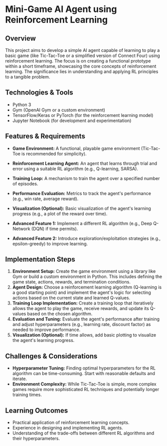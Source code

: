 # Mini-Game AI Agent using Reinforcement Learning

## Overview
This project aims to develop a simple AI agent capable of learning to play a basic game (like Tic-Tac-Toe or a simplified version of Connect Four) using reinforcement learning. The focus is on creating a functional prototype within a short timeframe, showcasing the core concepts of reinforcement learning.  The significance lies in understanding and applying RL principles to a tangible problem.


## Technologies & Tools
- Python 3
- Gym (OpenAI Gym or a custom environment)
- TensorFlow/Keras or PyTorch (for the reinforcement learning model)
- Jupyter Notebook (for development and experimentation)


## Features & Requirements
- **Game Environment:**  A functional, playable game environment (Tic-Tac-Toe is recommended for simplicity).
- **Reinforcement Learning Agent:** An agent that learns through trial and error using a suitable RL algorithm (e.g., Q-learning, SARSA).
- **Training Loop:**  A mechanism to train the agent over a specified number of episodes.
- **Performance Evaluation:** Metrics to track the agent's performance (e.g., win rate, average reward).
- **Visualization (Optional):** Basic visualization of the agent's learning progress (e.g., a plot of the reward over time).

- **Advanced Feature 1:** Implement a different RL algorithm (e.g., Deep Q-Network (DQN) if time permits).
- **Advanced Feature 2:**  Introduce exploration/exploitation strategies (e.g., epsilon-greedy) to improve learning.


## Implementation Steps
1. **Environment Setup:** Create the game environment using a library like Gym or build a custom environment in Python.  This includes defining the game state, actions, rewards, and termination conditions.
2. **Agent Design:** Choose a reinforcement learning algorithm (Q-learning is a good starting point) and implement the agent's logic for selecting actions based on the current state and learned Q-values.
3. **Training Loop Implementation:** Create a training loop that iteratively allows the agent to play the game, receive rewards, and update its Q-values based on the chosen algorithm.
4. **Evaluation and Tuning:** Evaluate the agent's performance after training and adjust hyperparameters (e.g., learning rate, discount factor) as needed to improve performance.
5. **Visualization (Optional):** If time allows, add basic plotting to visualize the agent's learning progress.


## Challenges & Considerations
- **Hyperparameter Tuning:** Finding optimal hyperparameters for the RL algorithm can be time-consuming.  Start with reasonable defaults and iterate.
- **Environment Complexity:**  While Tic-Tac-Toe is simple, more complex games require more sophisticated RL techniques and potentially longer training times.


## Learning Outcomes
- Practical application of reinforcement learning concepts.
- Experience in designing and implementing RL agents.
- Understanding of the trade-offs between different RL algorithms and their hyperparameters.

